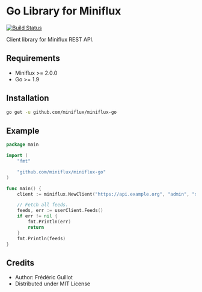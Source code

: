 Go Library for Miniflux
=======================
[![Build Status](https://travis-ci.org/miniflux/miniflux-go.svg?branch=master)](https://travis-ci.org/miniflux/miniflux-go)

Client library for Miniflux REST API.

Requirements
------------

- Miniflux >= 2.0.0
- Go >= 1.9

Installation
------------

```bash
go get -u github.com/miniflux/miniflux-go
```

Example
-------

```go
package main

import (
	"fmt"

	"github.com/miniflux/miniflux-go"
)

func main() {
    client := miniflux.NewClient("https://api.example.org", "admin", "secret")

    // Fetch all feeds.
    feeds, err := userClient.Feeds()
    if err != nil {
        fmt.Println(err)
        return
    }
    fmt.Println(feeds)
}
```

Credits
-------

- Author: Frédéric Guillot
- Distributed under MIT License
